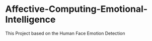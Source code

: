 # Affective-Computing-Emotional-Intelligence
This Project based on the Human Face Emotion Detection
